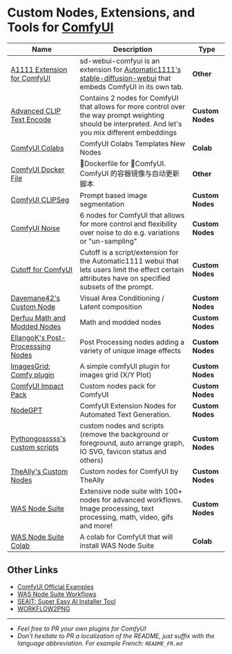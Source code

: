 # Custom Nodes, Extensions, and Tools for [ComfyUI](https://github.com/comfyanonymous/ComfyUI)

| Name | Description | Type |
|------|-------------|------|
| [A1111 Extension for ComfyUI](https://github.com/ModelSurge/sd-webui-comfyui) | sd-webui-comfyui is an extension for [Automatic1111's stable-diffusion-webui](https://github.com/AUTOMATIC1111/stable-diffusion-webui) that embeds ComfyUI in its own tab.  | **Other** |
| [Advanced CLIP Text Encode](https://github.com/BlenderNeko/ComfyUI_ADV_CLIP_emb) | Contains 2 nodes for ComfyUI that allows for more control over the way prompt weighting should be interpreted. And let's you mix different embeddings | **Custom Nodes** |
| [ComfyUI Colabs](https://github.com/camenduru/comfyui-colab) | ComfyUI Colabs Templates New Nodes  | **Colab** |
| [ComfyUI Docker File](https://github.com/YanWenKun/ComfyUI-Docker) | 🐳Dockerfile for 🎨ComfyUI. ComfyUI 的容器镜像与自动更新脚本  | **Other** |
| [ComfyUI CLIPSeg](https://github.com/biegert/ComfyUI-CLIPSeg) | Prompt based image segmentation | **Custom Nodes** |
| [ComfyUI Noise](https://github.com/BlenderNeko/ComfyUI_Noise) | 6 nodes for ComfyUI that allows for more control and flexibility over noise to do e.g. variations or "un-sampling"  | **Custom Nodes** |
| [Cutoff for ComfyUI](https://github.com/BlenderNeko/ComfyUI_Cutoff) | Cutoff is a script/extension for the Automatic1111 webui that lets users limit the effect certain attributes have on specified subsets of the prompt. | **Custom Nodes** |
| [Davemane42's Custom Node](https://github.com/Davemane42/ComfyUI_Dave_CustomNode) | Visual Area Conditioning / Latent composition | **Custom Nodes** |
| [Derfuu Math and Modded Nodes](https://github.com/Derfuu/Derfuu_ComfyUI_ModdedNodes#nodes-descriptions) | Math and modded nodes | **Custom Nodes** |
| [EllangoK's Post-Processsing Nodes](https://github.com/EllangoK/ComfyUI-post-processing-nodes) | Post Processing nodes adding a variety of unique image effects | **Custom Nodes** |
| [ImagesGrid: Comfy plugin](https://github.com/LEv145/images-grid-comfy-plugin) | A simple comfyUI plugin for images grid (X/Y Plot)  | **Custom Nodes** |
| [ComfyUI Impact Pack](https://github.com/ltdrdata/ComfyUI-Impact-Pack) | Custom nodes pack for ComfyUI | **Custom Nodes** |
| [NodeGPT](https://github.com/xXAdonesXx/NodeGPT) | ComfyUI Extension Nodes for Automated Text Generation.  | **Custom Nodes** |
| [Pythongosssss's custom scripts](https://github.com/pythongosssss/ComfyUI-Custom-Scripts) | custom nodes and scripts (remove the background or foreground, auto arrange graph, IO SVG, favicon status and others) | **Custom Nodes** |
| [TheAlly's Custom Nodes](https://civitai.com/models/19625/comfyui-custom-nodes) | Custom nodes for ComfyUI by TheAlly | **Custom Nodes** |
| [WAS Node Suite](https://github.com/WASasquatch/was-node-suite-comfyui) | Extensive node suite with 100+ nodes for advanced workflows. Image processing, text processing, math, video, gifs and more! | **Custom Nodes** |
| [WAS Node Suite Colab](https://colab.research.google.com/github/WASasquatch/comfyui-colab-was-node-suite/blob/main/ComfyUI_%2B_WAS_Node_Suite.ipynb) | A colab for ComfyUI that will install WAS Node Suite | **Colab** |

## Other Links

 - [ComfyUI Official Examples](https://comfyanonymous.github.io/ComfyUI_examples/)
 - [WAS Node Suite Workflows](https://github.com/WASasquatch/was-node-suite-comfyui/wiki/Workflow-Examples)
 - [SEAIT: Super Easy AI Installer Tool](https://github.com/diStyApps/seait)
 - [WORKFLOW2PNG](https://colab.research.google.com/drive/1hQMjNUdhMQ3rw1Wcm3_umvmOMeS_K4s8)

---

 - *Feel free to PR your own plugins for ComfyUI* 
 - *Don't hesitate to PR a localization of the README, just suffix with the language abbreviation. For example French: `README_FR.md`*
